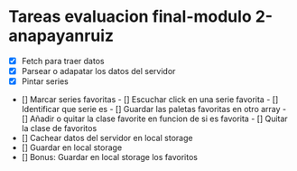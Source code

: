 # Tareas evaluacion final-modulo 2-anapayanruiz

- [x] Fetch para traer datos
- [x] Parsear o adapatar los datos del servidor
- [x] Pintar series
- [] Marcar series favoritas - [] Escuchar click en una serie favorita - [] Identificar que serie es - [] Guardar las paletas favoritas en otro array - [] Añadir o quitar la clase favorite en funcion de si es favorita - [] Quitar la clase de favoritos
- [] Cachear datos del servidor en local storage
- [] Guardar en local storage
- [] Bonus: Guardar en local storage los favoritos
